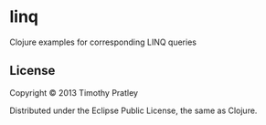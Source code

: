 # linq

Clojure examples for corresponding LINQ queries


## License

Copyright © 2013 Timothy Pratley

Distributed under the Eclipse Public License, the same as Clojure.
